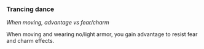 
### Trancing dance

_When moving, advantage vs fear/charm_

When moving and wearing no/light armor, you gain advantage to resist fear and charm effects.
